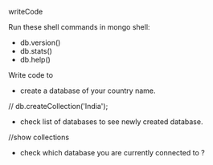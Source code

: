 writeCode

Run these shell commands in mongo shell:

- db.version()
- db.stats()
- db.help()

Write code to

- create a database of your country name.

// db.createCollection('India');

- check list of databases to see newly created database.

//show collections

- check which database you are currently connected to ?
